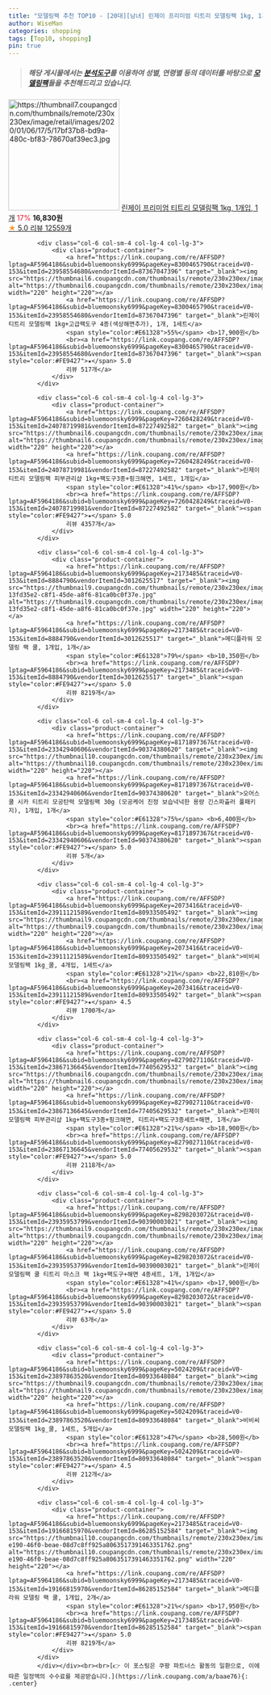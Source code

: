 ```yaml
---
title: "모델링팩 추천 TOP10 - [20대][남녀] 린제이 프리미엄 티트리 모델링팩 1kg, 1개입, 1개"
author: WiseMan
categories: shopping
tags: [Top10, shopping]
pin: true
---
```


> ##### 해당 게시물에서는 [**분석도구**](https://itemscout.io/)를 이용하여 **성별**, **연령별** 등의 데이터를 바탕으로 [**모델링팩**](https://link.coupang.com/a/baae76)들을 추천해드리고 있습니다.
<div class="container"><div class="row">
            <div class="col-6 col-sm-4 col-lg-4 col-lg-3">
                <div class="product-container">
                    <a href="https://link.coupang.com/re/AFFSDP?lptag=AF5964186&subid=bluemoonsky6999&pageKey=7791800880&traceid=V0-153&itemId=21393549064&vendorItemId=70126745708" target="_blank"><img src="https://thumbnail7.coupangcdn.com/thumbnails/remote/230x230ex/image/retail/images/2020/01/06/17/5/17bf37b8-bd9a-480c-bf83-78670af39ec3.jpg" alt="https://thumbnail7.coupangcdn.com/thumbnails/remote/230x230ex/image/retail/images/2020/01/06/17/5/17bf37b8-bd9a-480c-bf83-78670af39ec3.jpg" width="220" height="220"></a>
                    <a href="https://link.coupang.com/re/AFFSDP?lptag=AF5964186&subid=bluemoonsky6999&pageKey=7791800880&traceid=V0-153&itemId=21393549064&vendorItemId=70126745708" target="_blank">린제이 프리미엄 티트리 모델링팩 1kg, 1개입, 1개</a>
                    <span style="color:#E61328">17%</span> <b>16,830원</b>
                    <br><a href="https://link.coupang.com/re/AFFSDP?lptag=AF5964186&subid=bluemoonsky6999&pageKey=7791800880&traceid=V0-153&itemId=21393549064&vendorItemId=70126745708" target="_blank"><span style="color:#FE9427">★</span> 5.0
                    리뷰 12559개</a>
                </div>
            </div>
            
            <div class="col-6 col-sm-4 col-lg-4 col-lg-3">
                <div class="product-container">
                    <a href="https://link.coupang.com/re/AFFSDP?lptag=AF5964186&subid=bluemoonsky6999&pageKey=8300465790&traceid=V0-153&itemId=23958554680&vendorItemId=87367047396" target="_blank"><img src="https://thumbnail6.coupangcdn.com/thumbnails/remote/230x230ex/image/vendor_inventory/6a37/7dc5c6d44377f5b6ecb6f4419d11beb83f3c870e549a81367a0267765149.jpg" alt="https://thumbnail6.coupangcdn.com/thumbnails/remote/230x230ex/image/vendor_inventory/6a37/7dc5c6d44377f5b6ecb6f4419d11beb83f3c870e549a81367a0267765149.jpg" width="220" height="220"></a>
                    <a href="https://link.coupang.com/re/AFFSDP?lptag=AF5964186&subid=bluemoonsky6999&pageKey=8300465790&traceid=V0-153&itemId=23958554680&vendorItemId=87367047396" target="_blank">린제이 티트리 모델링팩 1kg+고급팩도구 4종(색상해면추가), 1개, 1세트</a>
                    <span style="color:#E61328">55%</span> <b>17,900원</b>
                    <br><a href="https://link.coupang.com/re/AFFSDP?lptag=AF5964186&subid=bluemoonsky6999&pageKey=8300465790&traceid=V0-153&itemId=23958554680&vendorItemId=87367047396" target="_blank"><span style="color:#FE9427">★</span> 5.0
                    리뷰 517개</a>
                </div>
            </div>
            
            <div class="col-6 col-sm-4 col-lg-4 col-lg-3">
                <div class="product-container">
                    <a href="https://link.coupang.com/re/AFFSDP?lptag=AF5964186&subid=bluemoonsky6999&pageKey=7260428249&traceid=V0-153&itemId=24078719981&vendorItemId=87227492582" target="_blank"><img src="https://thumbnail6.coupangcdn.com/thumbnails/remote/230x230ex/image/vendor_inventory/b20c/a7cdfeed144aed64622535f21fe46375b8866233cf0c114bd0d95e9f91f7.jpg" alt="https://thumbnail6.coupangcdn.com/thumbnails/remote/230x230ex/image/vendor_inventory/b20c/a7cdfeed144aed64622535f21fe46375b8866233cf0c114bd0d95e9f91f7.jpg" width="220" height="220"></a>
                    <a href="https://link.coupang.com/re/AFFSDP?lptag=AF5964186&subid=bluemoonsky6999&pageKey=7260428249&traceid=V0-153&itemId=24078719981&vendorItemId=87227492582" target="_blank">린제이 티트리 모델링팩 피부관리샵 1kg+팩도구3종+핑크해면, 1세트, 1개입</a>
                    <span style="color:#E61328">41%</span> <b>17,900원</b>
                    <br><a href="https://link.coupang.com/re/AFFSDP?lptag=AF5964186&subid=bluemoonsky6999&pageKey=7260428249&traceid=V0-153&itemId=24078719981&vendorItemId=87227492582" target="_blank"><span style="color:#FE9427">★</span> 5.0
                    리뷰 4357개</a>
                </div>
            </div>
            
            <div class="col-6 col-sm-4 col-lg-4 col-lg-3">
                <div class="product-container">
                    <a href="https://link.coupang.com/re/AFFSDP?lptag=AF5964186&subid=bluemoonsky6999&pageKey=2173485&traceid=V0-153&itemId=8884790&vendorItemId=3012625517" target="_blank"><img src="https://thumbnail9.coupangcdn.com/thumbnails/remote/230x230ex/image/retail/images/2426635561883317-13fd35e2-c8f1-45de-a8f6-81ca0bc0f37e.jpg" alt="https://thumbnail9.coupangcdn.com/thumbnails/remote/230x230ex/image/retail/images/2426635561883317-13fd35e2-c8f1-45de-a8f6-81ca0bc0f37e.jpg" width="220" height="220"></a>
                    <a href="https://link.coupang.com/re/AFFSDP?lptag=AF5964186&subid=bluemoonsky6999&pageKey=2173485&traceid=V0-153&itemId=8884790&vendorItemId=3012625517" target="_blank">메디플라워 모델링 팩 쿨, 1개입, 1개</a>
                    <span style="color:#E61328">79%</span> <b>10,350원</b>
                    <br><a href="https://link.coupang.com/re/AFFSDP?lptag=AF5964186&subid=bluemoonsky6999&pageKey=2173485&traceid=V0-153&itemId=8884790&vendorItemId=3012625517" target="_blank"><span style="color:#FE9427">★</span> 5.0
                    리뷰 8219개</a>
                </div>
            </div>
            
            <div class="col-6 col-sm-4 col-lg-4 col-lg-3">
                <div class="product-container">
                    <a href="https://link.coupang.com/re/AFFSDP?lptag=AF5964186&subid=bluemoonsky6999&pageKey=8171897367&traceid=V0-153&itemId=23342940606&vendorItemId=90374380620" target="_blank"><img src="https://thumbnail10.coupangcdn.com/thumbnails/remote/230x230ex/image/vendor_inventory/b687/6393ceb8c4a9e61bed23b71f6f036639b2d905e05bbff633dd26c247d1e3.png" alt="https://thumbnail10.coupangcdn.com/thumbnails/remote/230x230ex/image/vendor_inventory/b687/6393ceb8c4a9e61bed23b71f6f036639b2d905e05bbff633dd26c247d1e3.png" width="220" height="220"></a>
                    <a href="https://link.coupang.com/re/AFFSDP?lptag=AF5964186&subid=bluemoonsky6999&pageKey=8171897367&traceid=V0-153&itemId=23342940606&vendorItemId=90374380620" target="_blank">오어스 쿨 시카 티트리 모공탄력 모델링팩 30g (모공케어 진정 보습넉넉한 용량 긴스파츌러 풀패키지), 1개입, 1개</a>
                    <span style="color:#E61328">75%</span> <b>6,400원</b>
                    <br><a href="https://link.coupang.com/re/AFFSDP?lptag=AF5964186&subid=bluemoonsky6999&pageKey=8171897367&traceid=V0-153&itemId=23342940606&vendorItemId=90374380620" target="_blank"><span style="color:#FE9427">★</span> 5.0
                    리뷰 5개</a>
                </div>
            </div>
            
            <div class="col-6 col-sm-4 col-lg-4 col-lg-3">
                <div class="product-container">
                    <a href="https://link.coupang.com/re/AFFSDP?lptag=AF5964186&subid=bluemoonsky6999&pageKey=2073416&traceid=V0-153&itemId=23911121589&vendorItemId=80933505492" target="_blank"><img src="https://thumbnail9.coupangcdn.com/thumbnails/remote/230x230ex/image/vendor_inventory/b62e/e624c033138612dd23f70f916001b39c1d05e3ec7afd1f1cca7e8dda7c86.jpg" alt="https://thumbnail9.coupangcdn.com/thumbnails/remote/230x230ex/image/vendor_inventory/b62e/e624c033138612dd23f70f916001b39c1d05e3ec7afd1f1cca7e8dda7c86.jpg" width="220" height="220"></a>
                    <a href="https://link.coupang.com/re/AFFSDP?lptag=AF5964186&subid=bluemoonsky6999&pageKey=2073416&traceid=V0-153&itemId=23911121589&vendorItemId=80933505492" target="_blank">비비씨 모델링팩 1kg_쿨, 4개입, 1세트</a>
                    <span style="color:#E61328">21%</span> <b>22,810원</b>
                    <br><a href="https://link.coupang.com/re/AFFSDP?lptag=AF5964186&subid=bluemoonsky6999&pageKey=2073416&traceid=V0-153&itemId=23911121589&vendorItemId=80933505492" target="_blank"><span style="color:#FE9427">★</span> 4.5
                    리뷰 1700개</a>
                </div>
            </div>
            
            <div class="col-6 col-sm-4 col-lg-4 col-lg-3">
                <div class="product-container">
                    <a href="https://link.coupang.com/re/AFFSDP?lptag=AF5964186&subid=bluemoonsky6999&pageKey=8279027110&traceid=V0-153&itemId=23867136645&vendorItemId=77405629532" target="_blank"><img src="https://thumbnail6.coupangcdn.com/thumbnails/remote/230x230ex/image/vendor_inventory/ba6c/7c29809cea252f2ecc8beafaf84f169434313fe91eb5019840c31ef77de8.jpg" alt="https://thumbnail6.coupangcdn.com/thumbnails/remote/230x230ex/image/vendor_inventory/ba6c/7c29809cea252f2ecc8beafaf84f169434313fe91eb5019840c31ef77de8.jpg" width="220" height="220"></a>
                    <a href="https://link.coupang.com/re/AFFSDP?lptag=AF5964186&subid=bluemoonsky6999&pageKey=8279027110&traceid=V0-153&itemId=23867136645&vendorItemId=77405629532" target="_blank">린제이 모델링팩 피부관리샵 1kg+팩도구3종+핑크해면, 티트리+팩도구3종세트+해면, 1개</a>
                    <span style="color:#E61328">21%</span> <b>18,900원</b>
                    <br><a href="https://link.coupang.com/re/AFFSDP?lptag=AF5964186&subid=bluemoonsky6999&pageKey=8279027110&traceid=V0-153&itemId=23867136645&vendorItemId=77405629532" target="_blank"><span style="color:#FE9427">★</span> 5.0
                    리뷰 2118개</a>
                </div>
            </div>
            
            <div class="col-6 col-sm-4 col-lg-4 col-lg-3">
                <div class="product-container">
                    <a href="https://link.coupang.com/re/AFFSDP?lptag=AF5964186&subid=bluemoonsky6999&pageKey=8298203072&traceid=V0-153&itemId=23935953799&vendorItemId=90390003021" target="_blank"><img src="https://thumbnail9.coupangcdn.com/thumbnails/remote/230x230ex/image/vendor_inventory/d4f7/8add25880b3bd08b815bccb93a4b716b91b74ff1cbdfe93dceb1327e07f0.jpg" alt="https://thumbnail9.coupangcdn.com/thumbnails/remote/230x230ex/image/vendor_inventory/d4f7/8add25880b3bd08b815bccb93a4b716b91b74ff1cbdfe93dceb1327e07f0.jpg" width="220" height="220"></a>
                    <a href="https://link.coupang.com/re/AFFSDP?lptag=AF5964186&subid=bluemoonsky6999&pageKey=8298203072&traceid=V0-153&itemId=23935953799&vendorItemId=90390003021" target="_blank">린제이 모델링팩 쿨 티트리 마스크 팩 1kg+팩도구+해면 4종세트, 1개, 1개입</a>
                    <span style="color:#E61328">41%</span> <b>17,900원</b>
                    <br><a href="https://link.coupang.com/re/AFFSDP?lptag=AF5964186&subid=bluemoonsky6999&pageKey=8298203072&traceid=V0-153&itemId=23935953799&vendorItemId=90390003021" target="_blank"><span style="color:#FE9427">★</span> 5.0
                    리뷰 63개</a>
                </div>
            </div>
            
            <div class="col-6 col-sm-4 col-lg-4 col-lg-3">
                <div class="product-container">
                    <a href="https://link.coupang.com/re/AFFSDP?lptag=AF5964186&subid=bluemoonsky6999&pageKey=5024209&traceid=V0-153&itemId=23897863520&vendorItemId=80933648084" target="_blank"><img src="https://thumbnail9.coupangcdn.com/thumbnails/remote/230x230ex/image/vendor_inventory/b62e/e624c033138612dd23f70f916001b39c1d05e3ec7afd1f1cca7e8dda7c86.jpg" alt="https://thumbnail9.coupangcdn.com/thumbnails/remote/230x230ex/image/vendor_inventory/b62e/e624c033138612dd23f70f916001b39c1d05e3ec7afd1f1cca7e8dda7c86.jpg" width="220" height="220"></a>
                    <a href="https://link.coupang.com/re/AFFSDP?lptag=AF5964186&subid=bluemoonsky6999&pageKey=5024209&traceid=V0-153&itemId=23897863520&vendorItemId=80933648084" target="_blank">비비씨 모델링팩 1kg_쿨, 1세트, 5개입</a>
                    <span style="color:#E61328">47%</span> <b>28,500원</b>
                    <br><a href="https://link.coupang.com/re/AFFSDP?lptag=AF5964186&subid=bluemoonsky6999&pageKey=5024209&traceid=V0-153&itemId=23897863520&vendorItemId=80933648084" target="_blank"><span style="color:#FE9427">★</span> 4.5
                    리뷰 212개</a>
                </div>
            </div>
            
            <div class="col-6 col-sm-4 col-lg-4 col-lg-3">
                <div class="product-container">
                    <a href="https://link.coupang.com/re/AFFSDP?lptag=AF5964186&subid=bluemoonsky6999&pageKey=2173485&traceid=V0-153&itemId=19166815970&vendorItemId=86285152584" target="_blank"><img src="https://thumbnail10.coupangcdn.com/thumbnails/remote/230x230ex/image/retail/images/0175eca1-e190-46f0-beae-08d7c8ff925a8063517391463351762.png" alt="https://thumbnail10.coupangcdn.com/thumbnails/remote/230x230ex/image/retail/images/0175eca1-e190-46f0-beae-08d7c8ff925a8063517391463351762.png" width="220" height="220"></a>
                    <a href="https://link.coupang.com/re/AFFSDP?lptag=AF5964186&subid=bluemoonsky6999&pageKey=2173485&traceid=V0-153&itemId=19166815970&vendorItemId=86285152584" target="_blank">메디플라워 모델링 팩 쿨, 1개입, 2개</a>
                    <span style="color:#E61328">21%</span> <b>17,950원</b>
                    <br><a href="https://link.coupang.com/re/AFFSDP?lptag=AF5964186&subid=bluemoonsky6999&pageKey=2173485&traceid=V0-153&itemId=19166815970&vendorItemId=86285152584" target="_blank"><span style="color:#FE9427">★</span> 5.0
                    리뷰 8219개</a>
                </div>
            </div>
            </div></div><br><br>[👉 이 포스팅은 쿠팡 파트너스 활동의 일환으로, 이에 따른 일정액의 수수료를 제공받습니다.](https://link.coupang.com/a/baae76){: .center}